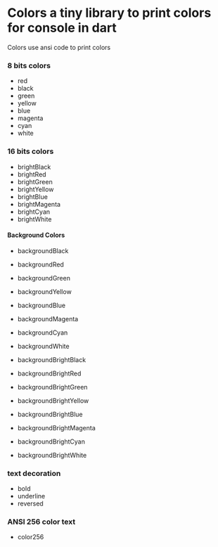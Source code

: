 # Colors a tiny library to print colors for console in dart

Colors use ansi code to print colors

### 8 bits colors

- red
- black
- green
- yellow
- blue
- magenta
- cyan
- white

### 16 bits colors

- brightBlack
- brightRed
- brightGreen
- brightYellow
- brightBlue
- brightMagenta
- brightCyan
- brightWhite

#### Background Colors

- backgroundBlack
- backgroundRed
- backgroundGreen
- backgroundYellow
- backgroundBlue
- backgroundMagenta
- backgroundCyan
- backgroundWhite

- backgroundBrightBlack
- backgroundBrightRed
- backgroundBrightGreen
- backgroundBrightYellow
- backgroundBrightBlue
- backgroundBrightMagenta
- backgroundBrightCyan
- backgroundBrightWhite

### text decoration

- bold
- underline
- reversed

### ANSI 256 color text

- color256
